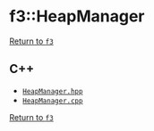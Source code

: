 # f3::HeapManager

[Return to `f3`](/docs/f3.md)

## C++

- [`HeapManager.hpp`](/src/f3/HeapManager.hpp)
- [`HeapManager.cpp`](/src/f3/HeapManager.cpp)

[Return to `f3`](/docs/f3.md)